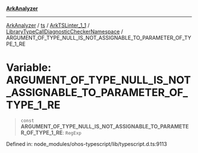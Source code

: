 [**ArkAnalyzer**](../../../../../../../../README.md)

***

[ArkAnalyzer](../../../../../../../../globals.md) / [ts](../../../../../README.md) / [ArkTSLinter\_1\_1](../../../README.md) / [LibraryTypeCallDiagnosticCheckerNamespace](../README.md) / ARGUMENT\_OF\_TYPE\_NULL\_IS\_NOT\_ASSIGNABLE\_TO\_PARAMETER\_OF\_TYPE\_1\_RE

# Variable: ARGUMENT\_OF\_TYPE\_NULL\_IS\_NOT\_ASSIGNABLE\_TO\_PARAMETER\_OF\_TYPE\_1\_RE

> `const` **ARGUMENT\_OF\_TYPE\_NULL\_IS\_NOT\_ASSIGNABLE\_TO\_PARAMETER\_OF\_TYPE\_1\_RE**: `RegExp`

Defined in: node\_modules/ohos-typescript/lib/typescript.d.ts:9113
